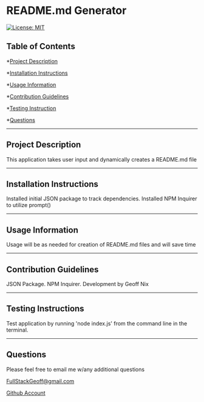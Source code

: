 # README.md Generator

[![License: MIT](https://img.shields.io/badge/License-MIT-blue.svg)](https://opensource.org/licenses/MIT)

## Table of Contents

\*[Project Description](#project-description)

\*[Installation Instructions](#installation-instructions)

\*[Usage Information](#usage-information)

\*[Contribution Guidelines](#contribution-guidelines)

\*[Testing Instruction](#testing-instructions)

\*[Questions](#questions)

---

## Project Description

This application takes user input and dynamically creates a README.md file

---

## Installation Instructions

Installed initial JSON package to track dependencies. Installed NPM Inquirer to utilize prompt()

---

## Usage Information

Usage will be as needed for creation of README.md files and will save time

---

## Contribution Guidelines

JSON Package. NPM Inquirer. Development by Geoff Nix

---

## Testing Instructions

Test application by running 'node index.js' from the command line in the terminal.

---

## Questions

Please feel free to email me w/any additional questions

FullStackGeoff@gmail.com

[Github Account](https://www.Github.com/fsgeoff)
